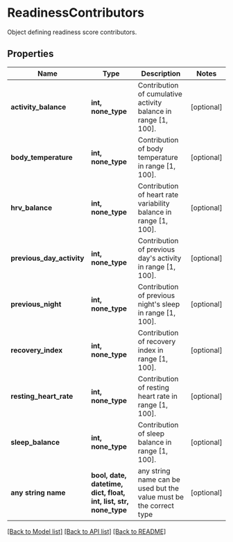 # ReadinessContributors

Object defining readiness score contributors.

## Properties
Name | Type | Description | Notes
------------ | ------------- | ------------- | -------------
**activity_balance** | **int, none_type** | Contribution of cumulative activity balance in range [1, 100]. | [optional] 
**body_temperature** | **int, none_type** | Contribution of body temperature in range [1, 100]. | [optional] 
**hrv_balance** | **int, none_type** | Contribution of heart rate variability balance in range [1, 100]. | [optional] 
**previous_day_activity** | **int, none_type** | Contribution of previous day&#39;s activity in range [1, 100]. | [optional] 
**previous_night** | **int, none_type** | Contribution of previous night&#39;s sleep in range [1, 100]. | [optional] 
**recovery_index** | **int, none_type** | Contribution of recovery index in range [1, 100]. | [optional] 
**resting_heart_rate** | **int, none_type** | Contribution of resting heart rate in range [1, 100]. | [optional] 
**sleep_balance** | **int, none_type** | Contribution of sleep balance in range [1, 100]. | [optional] 
**any string name** | **bool, date, datetime, dict, float, int, list, str, none_type** | any string name can be used but the value must be the correct type | [optional]

[[Back to Model list]](../README.md#documentation-for-models) [[Back to API list]](../README.md#documentation-for-api-endpoints) [[Back to README]](../README.md)


